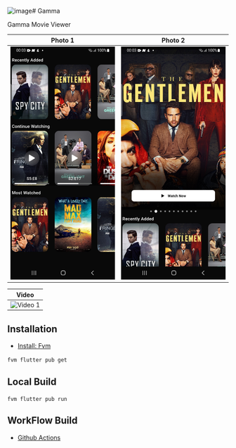 ![image](https://github.com/XERZES27/gamma/assets/39665735/5b83eede-0f5a-4378-9c78-56fa39a174a1)# Gamma

Gamma Movie Viewer

|                                                            Photo 1                                                             |                                                              Photo 2                                                              |    
| :------------------------------------------------------------------------------------------------------------------------------: | :---------------------------------------------------------------------------------------------------------------------------------: | 
|  ![Image 1](https://github.com/XERZES27/gamma/blob/main/content/gamma-photo-1.jpg?raw=true) | ![Image 2](https://github.com/XERZES27/gamma/blob/main/content/gamma-photo-2.jpg?raw=true)

|                                                            Video                                                            | 
| :------------------------------------------------------------------------------------------------------------------------------: |
|  ![Video 1](https://github.com/XERZES27/gamma/blob/main/content/gamma-video-3.gif?raw=true) |


## Installation

- [Install: Fvm](https://fvm.app/documentation/getting-started/installation)

``` fvm flutter pub get ```

## Local Build

``` fvm flutter pub run ```

## WorkFlow Build

- [Github Actions](https://github.com/XERZES27/gamma/actions/workflows/android-split-build.yml)


